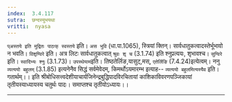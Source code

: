 ```yaml
---
index:  3.4.117
sutra:  छन्दस्युभयथा
vritti:  nyasa
---
```


`प्अस्तये इति मुद्रितः पाठःफ् स्वस्तये` इति। `अस भुवि` (धा.पा.1065), स्त्रियां क्तिन्। सार्वधातुकत्वादस्तेर्भूभावो न भवति।
`विशृण्विरे` इति। अत्र लिटः सार्वधातुकत्वात् `श्रुवः शृ च` (3.1.74) इति श्नुप्रत्ययः, शृभावश्च। `सुन्विरे` इति। `स्वादिभ्यः श्नुः` (3.1.73)।
`उपस्थेयाम`इति। तिष्ठतेर्लिङ,यासुट्,मस्, `एतेर्लिङि` (7.4.24)इत्येत्वम्।
ननु `व्यत्ययो बहुलम्` (3.1.85) इत्यनेनैव सिद्धं सर्वमेवेदम्, किमर्थोऽयमारम्भ इत्याह-- `व्यत्ययो बहुलमित्यस्यैव` इति। गतार्थम्।।
इति श्रीबोधिसत्त्वदेशीयाचार्यजिनेन्द्रबुद्धिपादविरचितायां
काशिकाविवरणपञ्जिकायां
तृतीयस्याध्यायस्य
चतुर्थः पादः।
समाप्तश्च तृतीयोऽध्यायः।।

-----------------




